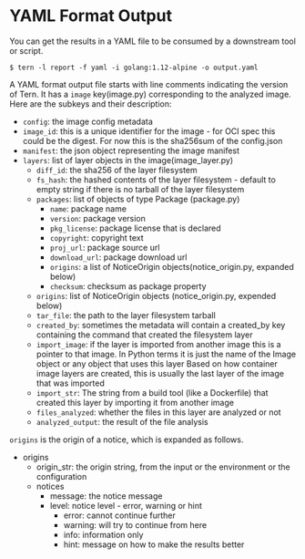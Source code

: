 # YAML Format Output

You can get the results in a YAML file to be consumed by a downstream tool or script.

`$ tern -l report -f yaml -i golang:1.12-alpine -o output.yaml`

A YAML format output file starts with line comments indicating the version of Tern. It has a `image` key(image.py) corresponding to the analyzed image. Here are the subkeys and their description:

- `config`: the image config metadata
- `image_id`: this is a unique identifier for the image - for OCI spec
    this could be the digest. For now this is the sha256sum of the
    config.json
- `manifest`: the json object representing the image manifest
- `layers`: list of layer objects in the image(image_layer.py)
  - `diff_id`: the sha256 of the layer filesystem
  - `fs_hash`: the hashed contents of the layer filesystem - default to empty string if there is no tarball of the layer filesystem
  - `packages`: list of objects of type Package (package.py)
    - `name`: package name
    - `version`: package version
    - `pkg_license`: package license that is declared
    - `copyright`: copyright text
    - `proj_url`: package source url
    - `download_url`: package download url
    - `origins`: a list of NoticeOrigin objects(notice_origin.py, expanded below)
    - `checksum`: checksum as package property
  - `origins`: list of NoticeOrigin objects (notice_origin.py, expended below)
  - `tar_file`: the path to the layer filesystem tarball
  - `created_by`: sometimes the metadata will contain a created_by
      key containing the command that created the filesystem layer
  - `import_image`: if the layer is imported from another image this is a pointer to that image. In Python terms it is just the name of the Image object or any object that uses this layer Based on how container image layers are created, this is usually the last layer of the image that was imported
  - `import_str`: The string from a build tool (like a Dockerfile) that created this layer by importing it from another image
  - `files_analyzed`: whether the files in this layer are analyzed or not
  - `analyzed_output`: the result of the file analysis

`origins` is the origin of a notice, which is expanded as follows.

- origins
  - origin_str: the origin string, from the input or the environment or the configuration
  - notices
    - message: the notice message
    - level: notice level - error, warning or hint
      * error: cannot continue further
      * warning: will try to continue from here
      * info: information only
      * hint: message on how to make the results better
